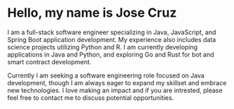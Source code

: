 # Hello, my name is Jose Cruz
I am a full-stack software engineer specializing in Java, JavaScript, and Spring Boot application development.  My experience also includes data science projects utilizing Python and R.  I am currently developing applications in Java and Python, and exploring Go and Rust for bot and smart contract development.

Currently I am seeking a software engineering role focused on Java development, though I am always eager to expand my skillset and embrace new technologies. I love making an impact and if you are intrested, please feel free to contact me to discuss potential opportunities.